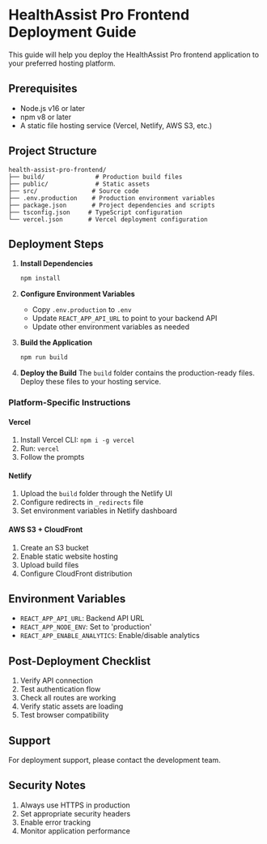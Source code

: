 # HealthAssist Pro Frontend Deployment Guide

This guide will help you deploy the HealthAssist Pro frontend application to your preferred hosting platform.

## Prerequisites

- Node.js v16 or later
- npm v8 or later
- A static file hosting service (Vercel, Netlify, AWS S3, etc.)

## Project Structure

```
health-assist-pro-frontend/
├── build/              # Production build files
├── public/             # Static assets
├── src/               # Source code
├── .env.production    # Production environment variables
├── package.json       # Project dependencies and scripts
├── tsconfig.json     # TypeScript configuration
└── vercel.json       # Vercel deployment configuration
```

## Deployment Steps

1. **Install Dependencies**
   ```bash
   npm install
   ```

2. **Configure Environment Variables**
   - Copy `.env.production` to `.env`
   - Update `REACT_APP_API_URL` to point to your backend API
   - Update other environment variables as needed

3. **Build the Application**
   ```bash
   npm run build
   ```

4. **Deploy the Build**
   The `build` folder contains the production-ready files. Deploy these files to your hosting service.

### Platform-Specific Instructions

#### Vercel
1. Install Vercel CLI: `npm i -g vercel`
2. Run: `vercel`
3. Follow the prompts

#### Netlify
1. Upload the `build` folder through the Netlify UI
2. Configure redirects in `_redirects` file
3. Set environment variables in Netlify dashboard

#### AWS S3 + CloudFront
1. Create an S3 bucket
2. Enable static website hosting
3. Upload build files
4. Configure CloudFront distribution

## Environment Variables

- `REACT_APP_API_URL`: Backend API URL
- `REACT_APP_NODE_ENV`: Set to 'production'
- `REACT_APP_ENABLE_ANALYTICS`: Enable/disable analytics

## Post-Deployment Checklist

1. Verify API connection
2. Test authentication flow
3. Check all routes are working
4. Verify static assets are loading
5. Test browser compatibility

## Support

For deployment support, please contact the development team.

## Security Notes

1. Always use HTTPS in production
2. Set appropriate security headers
3. Enable error tracking
4. Monitor application performance 